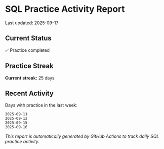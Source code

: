 # SQL Practice Activity Report

Last updated: 2025-09-17

## Current Status

✅ Practice completed

## Practice Streak

**Current streak:** 25 days

## Recent Activity

Days with practice in the last week:

```
2025-09-11
2025-09-12
2025-09-15
2025-09-16
```

*This report is automatically generated by GitHub Actions to track daily SQL practice activity.*
